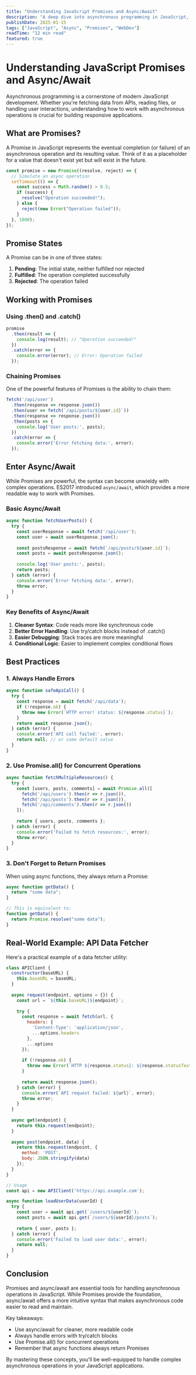 ```yaml
---
title: "Understanding JavaScript Promises and Async/Await"
description: "A deep dive into asynchronous programming in JavaScript, covering promises, async/await, and best practices for error handling."
publishDate: 2025-01-15
tags: ["JavaScript", "Async", "Promises", "WebDev"]
readTime: "12 min read"
featured: true
---
```


# Understanding JavaScript Promises and Async/Await

Asynchronous programming is a cornerstone of modern JavaScript development. Whether you're fetching data from APIs, reading files, or handling user interactions, understanding how to work with asynchronous operations is crucial for building responsive applications.

## What are Promises?

A Promise in JavaScript represents the eventual completion (or failure) of an asynchronous operation and its resulting value. Think of it as a placeholder for a value that doesn't exist yet but will exist in the future.

```javascript
const promise = new Promise((resolve, reject) => {
  // Simulate an async operation
  setTimeout(() => {
    const success = Math.random() > 0.5;
    if (success) {
      resolve("Operation succeeded!");
    } else {
      reject(new Error("Operation failed"));
    }
  }, 1000);
});
```

## Promise States

A Promise can be in one of three states:

1. **Pending**: The initial state, neither fulfilled nor rejected
2. **Fulfilled**: The operation completed successfully
3. **Rejected**: The operation failed

## Working with Promises

### Using .then() and .catch()

```javascript
promise
  .then(result => {
    console.log(result); // "Operation succeeded!"
  })
  .catch(error => {
    console.error(error); // Error: Operation failed
  });
```

### Chaining Promises

One of the powerful features of Promises is the ability to chain them:

```javascript
fetch('/api/user')
  .then(response => response.json())
  .then(user => fetch(`/api/posts/${user.id}`))
  .then(response => response.json())
  .then(posts => {
    console.log('User posts:', posts);
  })
  .catch(error => {
    console.error('Error fetching data:', error);
  });
```

## Enter Async/Await

While Promises are powerful, the syntax can become unwieldy with complex operations. ES2017 introduced `async/await`, which provides a more readable way to work with Promises.

### Basic Async/Await

```javascript
async function fetchUserPosts() {
  try {
    const userResponse = await fetch('/api/user');
    const user = await userResponse.json();
    
    const postsResponse = await fetch(`/api/posts/${user.id}`);
    const posts = await postsResponse.json();
    
    console.log('User posts:', posts);
    return posts;
  } catch (error) {
    console.error('Error fetching data:', error);
    throw error;
  }
}
```

### Key Benefits of Async/Await

1. **Cleaner Syntax**: Code reads more like synchronous code
2. **Better Error Handling**: Use try/catch blocks instead of .catch()
3. **Easier Debugging**: Stack traces are more meaningful
4. **Conditional Logic**: Easier to implement complex conditional flows

## Best Practices

### 1. Always Handle Errors

```javascript
async function safeApiCall() {
  try {
    const response = await fetch('/api/data');
    if (!response.ok) {
      throw new Error(`HTTP error! status: ${response.status}`);
    }
    return await response.json();
  } catch (error) {
    console.error('API call failed:', error);
    return null; // or some default value
  }
}
```

### 2. Use Promise.all() for Concurrent Operations

```javascript
async function fetchMultipleResources() {
  try {
    const [users, posts, comments] = await Promise.all([
      fetch('/api/users').then(r => r.json()),
      fetch('/api/posts').then(r => r.json()),
      fetch('/api/comments').then(r => r.json())
    ]);
    
    return { users, posts, comments };
  } catch (error) {
    console.error('Failed to fetch resources:', error);
    throw error;
  }
}
```

### 3. Don't Forget to Return Promises

When using async functions, they always return a Promise:

```javascript
async function getData() {
  return "some data";
}

// This is equivalent to:
function getData() {
  return Promise.resolve("some data");
}
```

## Real-World Example: API Data Fetcher

Here's a practical example of a data fetcher utility:

```javascript
class APIClient {
  constructor(baseURL) {
    this.baseURL = baseURL;
  }
  
  async request(endpoint, options = {}) {
    const url = `${this.baseURL}${endpoint}`;
    
    try {
      const response = await fetch(url, {
        headers: {
          'Content-Type': 'application/json',
          ...options.headers
        },
        ...options
      });
      
      if (!response.ok) {
        throw new Error(`HTTP ${response.status}: ${response.statusText}`);
      }
      
      return await response.json();
    } catch (error) {
      console.error(`API request failed: ${url}`, error);
      throw error;
    }
  }
  
  async get(endpoint) {
    return this.request(endpoint);
  }
  
  async post(endpoint, data) {
    return this.request(endpoint, {
      method: 'POST',
      body: JSON.stringify(data)
    });
  }
}

// Usage
const api = new APIClient('https://api.example.com');

async function loadUserData(userId) {
  try {
    const user = await api.get(`/users/${userId}`);
    const posts = await api.get(`/users/${userId}/posts`);
    
    return { user, posts };
  } catch (error) {
    console.error('Failed to load user data:', error);
    return null;
  }
}
```

## Conclusion

Promises and async/await are essential tools for handling asynchronous operations in JavaScript. While Promises provide the foundation, async/await offers a more intuitive syntax that makes asynchronous code easier to read and maintain.

Key takeaways:
- Use async/await for cleaner, more readable code
- Always handle errors with try/catch blocks
- Use Promise.all() for concurrent operations
- Remember that async functions always return Promises

By mastering these concepts, you'll be well-equipped to handle complex asynchronous operations in your JavaScript applications.